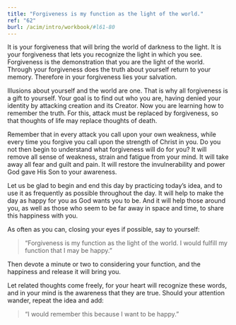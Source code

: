 ```yaml
---
title: "Forgiveness is my function as the light of the world."
ref: "62"
burl: /acim/intro/workbook/#l61-80
---
```


It is your forgiveness that will bring the world of darkness to the
light. It is your forgiveness that lets you recognize the light in which
you see. Forgiveness is the demonstration that you are the light of the
world. Through your forgiveness does the truth about yourself return to
your memory. Therefore in your forgiveness lies your salvation.

Illusions about yourself and the world are one. That is why all
forgiveness is a gift to yourself. Your goal is to find out who you are,
having denied your identity by attacking creation and its Creator. Now
you are learning how to remember the truth. For this, attack must be
replaced by forgiveness, so that thoughts of life may replace thoughts
of death.

Remember that in every attack you call upon your own weakness, while
every time you forgive you call upon the strength of Christ in you. Do
you not then begin to understand what forgiveness will do for you? It
will remove all sense of weakness, strain and fatigue from your mind. It
will take away all fear and guilt and pain. It will restore the
invulnerability and power God gave His Son to your awareness.

Let us be glad to begin and end this day by practicing today’s idea, and
to use it as frequently as possible throughout the day. It will help to
make the day as happy for you as God wants you to be. And it will help
those around you, as well as those who seem to be far away in space and
time, to share this happiness with you.

As often as you can, closing your eyes if possible, say to yourself:

> “Forgiveness is my function as the light of the world. I would
> fulfill my function that I may be happy.”

Then devote a minute or two to considering your function, and the
happiness and release it will bring you.

Let related thoughts come freely, for your heart will recognize these
words, and in your mind is the awareness that they are true. Should your
attention wander, repeat the idea and add:

> “I would remember this because I want to be happy.”

